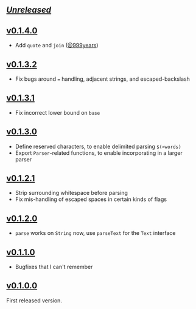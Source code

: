 ## [*Unreleased*](https://github.com/pbrisbin/hs-shellwords/compare/v0.1.4.0...main)

## [v0.1.4.0](https://github.com/pbrisbin/hs-shellwords/compare/v0.1.3.2...v0.1.4.0)

- Add `quote` and `join` ([@999years](https://github.com/pbrisbin/hs-shellwords/pull/11))

## [v0.1.3.2](https://github.com/pbrisbin/hs-shellwords/compare/v0.1.3.1...v0.1.3.2)

- Fix bugs around `=` handling, adjacent strings, and escaped-backslash

## [v0.1.3.1](https://github.com/pbrisbin/hs-shellwords/compare/v0.1.3.0...v0.1.3.1)

- Fix incorrect lower bound on `base`

## [v0.1.3.0](https://github.com/pbrisbin/hs-shellwords/compare/v0.1.2.1...v0.1.3.0)

- Define reserved characters, to enable delimited parsing `$(<words)`
- Export `Parser`-related functions, to enable incorporating in a larger parser

## [v0.1.2.1](https://github.com/pbrisbin/hs-shellwords/compare/v0.1.2.0...v0.1.2.1)

- Strip surrounding whitespace before parsing
- Fix mis-handling of escaped spaces in certain kinds of flags

## [v0.1.2.0](https://github.com/pbrisbin/hs-shellwords/compare/v0.1.1.0...v0.1.2.0)

- `parse` works on `String` now, use `parseText` for the `Text` interface

## [v0.1.1.0](https://github.com/pbrisbin/hs-shellwords/compare/v0.1.0.0...v0.1.1.0)

- Bugfixes that I can't remember

## [v0.1.0.0](https://github.com/pbrisbin/hs-shellwords/tree/v0.1.0.0)

First released version.

